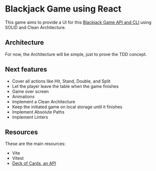 # Blackjack Game using React

This game aims to provide a UI for this [Blackjack Game API and CLI](https://github.com/avilabiel/blackjack-cli) using SOLID and Clean Architecture.

## Architecture

For now, the Architecture will be simple, just to prove the TDD concept.

## Next features

- Cover all actions like Hit, Stand, Double, and Split
- Let the player leave the table when the game finishes
- Game over screen
- Animations
- Implement a Clean Architecture
- Keep the initiated game on local storage until it finishes
- Implement Absolute Paths
- Implement Linters

## Resources

These are the main resources:

- Vite
- Vitest
- [Deck of Cards, an API](https://deckofcardsapi.com)

